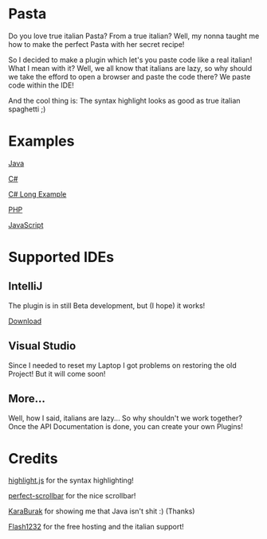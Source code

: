 # Pasta
Do you love true italian Pasta? From a true italian? Well, my nonna taught me how to make the perfect Pasta with her secret recipe!

So I decided to make a plugin which let's you paste code like a real italian! What I mean with it? Well, we all know that italians are
lazy, so why should we take the efford to open a browser and paste the code there? We paste code within the IDE!

And the cool thing is: The syntax highlight looks as good as true italian spaghetti ;)


# Examples
[Java](http://www.ioncodes.com/Pasta/?paste=130066324657d6bc10d6fc05.93722880)

[C#](http://www.ioncodes.com/Pasta/?paste=32654273857d6bc69523557.68941830)

[C# Long Example](http://www.ioncodes.com/Pasta/?paste=76881064657d7b2acc0c5f5.24051038)

[PHP](http://www.ioncodes.com/Pasta/?paste=4940155457d6bca5afccb4.88722614)

[JavaScript](http://www.ioncodes.com/Pasta/?paste=171146628457d6bddc8d1749.22268356)

# Supported IDEs
## IntelliJ
The plugin is in still Beta development, but (I hope) it works!

[Download](https://plugins.jetbrains.com/plugin/8618)

## Visual Studio
Since I needed to reset my Laptop I got problems on restoring the old Project! But it will come soon!

## More...
Well, how I said, italians are lazy... So why shouldn't we work together? Once the API Documentation is done, you can create your own 
Plugins!

# Credits
[highlight.js](https://github.com/isagalaev/highlight.js/) for the syntax highlighting!

[perfect-scrollbar](https://github.com/noraesae/perfect-scrollbar) for the nice scrollbar!

[KaraBurak](https://github.com/KaraBurak) for showing me that Java isn't shit :) (Thanks)

[Flash1232](https://github.com/Flash1232) for the free hosting and the italian support!

